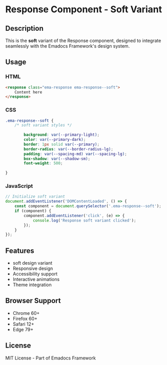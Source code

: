 # Response Component - Soft Variant

## Description
This is the **soft** variant of the Response component, designed to integrate seamlessly with the Emadocs Framework's design system.

## Usage

### HTML
```html
<response class="ema-response ema-response--soft">
    Content here
</response>
```

### CSS
```css
.ema-response--soft {
    /* soft variant styles */
    
        background: var(--primary-light);
        color: var(--primary-dark);
        border: 1px solid var(--primary);
        border-radius: var(--border-radius-lg);
        padding: var(--spacing-md) var(--spacing-lg);
        box-shadow: var(--shadow-sm);
        font-weight: 500;
    
}
```

### JavaScript
```javascript
// Initialize soft variant
document.addEventListener('DOMContentLoaded', () => {
    const component = document.querySelector('.ema-response--soft');
    if (component) {
        component.addEventListener('click', (e) => {
            console.log('Response soft variant clicked');
        });
    }
});
```

## Features
- soft design variant
- Responsive design
- Accessibility support
- Interactive animations
- Theme integration

## Browser Support
- Chrome 60+
- Firefox 60+
- Safari 12+
- Edge 79+

## License
MIT License - Part of Emadocs Framework
